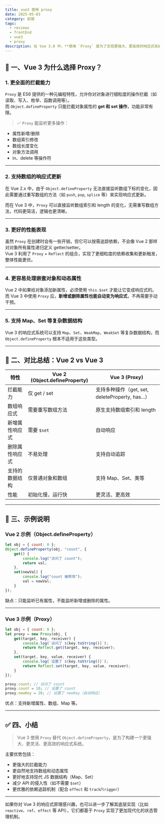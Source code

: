 ```yaml
---
title: vue3 使用 proxy
date: 2025-05-03
category: 前端
tags:
  - reviews
  - frontEnd
  - vue3
  - proxy
description: 在 Vue 3.0 中，**使用 `Proxy` 是为了实现更强大、更高效的响应式系统（Reactivity System）**。相比 Vue 2.x 中使用的 `Object.defineProperty`，Vue 3 使用 `Proxy` 带来了许多关键性的改进。
---
```



## 🧠 一、Vue 3 为什么选择 Proxy？

### 1. 更全面的拦截能力

`Proxy` 是 ES6 提供的一种元编程特性，允许你对对象进行细粒度的操作拦截（如读取、写入、枚举、函数调用等）。  
而 `Object.defineProperty` 只能拦截对象属性的 **get 和 set 操作**，功能非常有限。

> ✅ `Proxy` 能监听更多操作：

- 属性新增/删除
- 数组索引修改
- 数组长度变化
- 对象方法调用
- in、delete 等操作符

---

### 2. 支持数组的响应式更新

在 Vue 2.x 中，由于 `Object.defineProperty` 无法直接监听数组下标的变化，因此需要通过重写数组的方法（如 `push`, `pop`, `splice` 等）来实现响应式更新。

而在 Vue 3 中，`Proxy` 可以直接监听数组索引和 length 的变化，无需重写数组方法，代码更简洁，逻辑也更清晰。

---

### 3. 更好的性能表现

虽然 `Proxy` 在创建时会有一些开销，但它可以按需追踪依赖，不会像 Vue 2 那样对对象所有属性递归定义 getter/setter。  
Vue 3 利用了 `Proxy` + `Reflect` 的组合，实现了更细粒度的依赖收集和更新触发，整体性能更优。

---

### 4. 更容易处理嵌套对象和动态属性

Vue 2 中如果给对象添加新属性，必须使用 `this.$set` 才能让它变成响应式的。  
而 Vue 3 中使用 `Proxy` 后，**新增或删除属性也能自动变为响应式**，不再需要手动干预。

---

### 5. 支持 Map、Set 等复杂数据结构

Vue 3 的响应式系统可以支持 `Map`、`Set`、`WeakMap`、`WeakSet` 等复杂数据结构，而 `Object.defineProperty` 根本不适用于这些类型。

---

## 🔁 二、对比总结：Vue 2 vs Vue 3

| 特性           | Vue 2 (Object.defineProperty) | Vue 3 (Proxy)                                    |
| -------------- | ----------------------------- | ------------------------------------------------ |
| 拦截能力       | 仅 get / set                  | 支持多种操作（get, set, deleteProperty, has...） |
| 数组响应式     | 需要重写数组方法              | 原生支持数组索引和 length                        |
| 新增属性响应式 | 需要 `$set`                   | 自动响应                                         |
| 删除属性响应式 | 不易处理                      | 支持自动追踪                                     |
| 支持的数据结构 | 仅普通对象和数组              | 支持 Map、Set、类等                              |
| 性能           | 初始化慢，运行快              | 更灵活、更高效                                   |

---

## 📌 三、示例说明

### Vue 2 示例（Object.defineProperty）

```js
let obj = { count: 0 };
Object.defineProperty(obj, "count", {
	get() {
		console.log("访问了 count");
		return val;
	},
	set(newVal) {
		console.log("count 被修改");
		val = newVal;
	}
});
```

缺点：只能监听已有属性，不能监听新增或删除的属性。

---

### Vue 3 示例（Proxy）

```js
let obj = { count: 0 };
let proxy = new Proxy(obj, {
	get(target, key, receiver) {
		console.log(`访问了 ${key.toString()}`);
		return Reflect.get(target, key, receiver);
	},
	set(target, key, value, receiver) {
		console.log(`设置了 ${key.toString()}`);
		return Reflect.set(target, key, value, receiver);
	}
});

proxy.count; // 访问了 count
proxy.count = 10; // 设置了 count
proxy.newKey = 20; // 设置了 newKey（自动响应）
```

优点：支持新增属性、数组、Map 等。

---

## ✅ 四、小结

> Vue 3 使用 `Proxy` 替代 `Object.defineProperty`，是为了构建一个更强大、更灵活、更高效的响应式系统。

主要优势包括：

- 更强大的拦截能力
- 更自然地支持数组和动态属性
- 更好地支持现代 JS 数据结构（Map、Set）
- 减少 API 的侵入性（如不需要 `$set`）
- 更优雅的依赖追踪机制（配合 `effect` 和 `track`/`trigger`）

---

如果你对 Vue 3 的响应式原理感兴趣，也可以进一步了解其底层实现（比如 `reactive`、`ref`、`effect` 等 API），它们都基于 `Proxy` 实现了更加现代化的状态管理机制。
